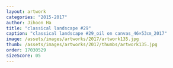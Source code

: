 ```yaml
---
layout: artwork
categories: "2015-2017"
author: Jihoon Ha
title: "classical landscape #29"
caption: "classical landscape #29_oil on canvas_46×53㎝_2017"
image: /assets/images/artworks/2017/artwork135.jpg
thumb: /assets/images/artworks/2017/thumbs/artwork135.jpg
order: 17030529
sizeScore: 05
---
```

